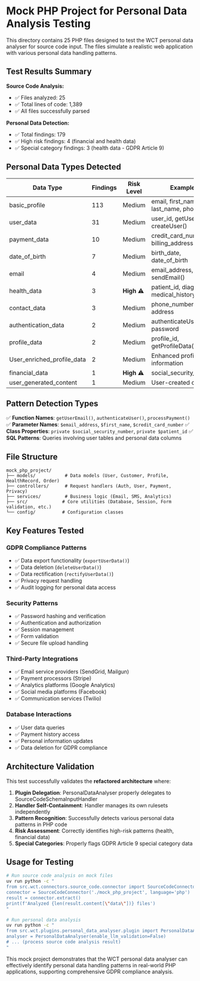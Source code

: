 # Mock PHP Project for Personal Data Analysis Testing

This directory contains 25 PHP files designed to test the WCT personal data analyser for source code input. The files simulate a realistic web application with various personal data handling patterns.

## Test Results Summary

**Source Code Analysis:**
- ✅ Files analyzed: 25
- ✅ Total lines of code: 1,389
- ✅ All files successfully parsed

**Personal Data Detection:**
- ✅ Total findings: 179
- ✅ High risk findings: 4 (financial and health data)
- ✅ Special category findings: 3 (health data - GDPR Article 9)

## Personal Data Types Detected

| Data Type | Findings | Risk Level | Examples |
|-----------|----------|------------|----------|
| basic_profile | 113 | Medium | email, first_name, last_name, phone |
| user_data | 31 | Medium | user_id, getUserData(), createUser() |
| payment_data | 10 | Medium | credit_card_number, billing_address |
| date_of_birth | 7 | Medium | birth_date, date_of_birth |
| email | 4 | Medium | email_address, sendEmail() |
| health_data | 3 | **High** ⚠️ | patient_id, diagnosis, medical_history |
| contact_data | 3 | Medium | phone_number, address |
| authentication_data | 2 | Medium | authenticateUser(), password |
| profile_data | 2 | Medium | profile_id, getProfileData() |
| User_enriched_profile_data | 2 | Medium | Enhanced profile information |
| financial_data | 1 | **High** ⚠️ | social_security_number |
| user_generated_content | 1 | Medium | User-created content |

## Pattern Detection Types

✅ **Function Names**: `getUserEmail()`, `authenticateUser()`, `processPayment()`
✅ **Parameter Names**: `$email_address`, `$first_name`, `$credit_card_number`
✅ **Class Properties**: `private $social_security_number`, `private $patient_id`
✅ **SQL Patterns**: Queries involving user tables and personal data columns

## File Structure

```
mock_php_project/
├── models/           # Data models (User, Customer, Profile, HealthRecord, Order)
├── controllers/      # Request handlers (Auth, User, Payment, Privacy)
├── services/         # Business logic (Email, SMS, Analytics)
├── src/             # Core utilities (Database, Session, Form validation, etc.)
└── config/          # Configuration classes
```

## Key Features Tested

### GDPR Compliance Patterns
- ✅ Data export functionality (`exportUserData()`)
- ✅ Data deletion (`deleteUserData()`)
- ✅ Data rectification (`rectifyUserData()`)
- ✅ Privacy request handling
- ✅ Audit logging for personal data access

### Security Patterns
- ✅ Password hashing and verification
- ✅ Authentication and authorization
- ✅ Session management
- ✅ Form validation
- ✅ Secure file upload handling

### Third-Party Integrations
- ✅ Email service providers (SendGrid, Mailgun)
- ✅ Payment processors (Stripe)
- ✅ Analytics platforms (Google Analytics)
- ✅ Social media platforms (Facebook)
- ✅ Communication services (Twilio)

### Database Interactions
- ✅ User data queries
- ✅ Payment history access
- ✅ Personal information updates
- ✅ Data deletion for GDPR compliance

## Architecture Validation

This test successfully validates the **refactored architecture** where:

1. **Plugin Delegation**: PersonalDataAnalyser properly delegates to SourceCodeSchemaInputHandler
2. **Handler Self-Containment**: Handler manages its own rulesets independently
3. **Pattern Recognition**: Successfully detects various personal data patterns in PHP code
4. **Risk Assessment**: Correctly identifies high-risk patterns (health, financial data)
5. **Special Categories**: Properly flags GDPR Article 9 special category data

## Usage for Testing

```bash
# Run source code analysis on mock files
uv run python -c "
from src.wct.connectors.source_code.connector import SourceCodeConnector
connector = SourceCodeConnector('./mock_php_project', language='php')
result = connector.extract()
print(f'Analyzed {len(result.content[\"data\"])} files')
"

# Run personal data analysis
uv run python -c "
from src.wct.plugins.personal_data_analyser.plugin import PersonalDataAnalyser
analyser = PersonalDataAnalyser(enable_llm_validation=False)
# ... (process source code analysis result)
"
```

This mock project demonstrates that the WCT personal data analyser can effectively identify personal data handling patterns in real-world PHP applications, supporting comprehensive GDPR compliance analysis.
